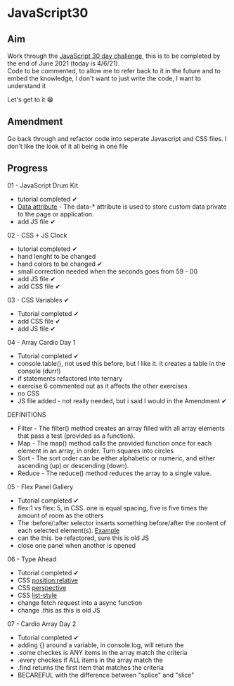 # JavaScript30  

## Aim  
Work through the [JavaScript 30 day challenge](https://javascript30.com/), this is to be completed by the end of June 2021 (today is 4/6/21).  
Code to be commented, to allow me to refer back to it in the future and to embed the knowledge, I don't want to just write the code, I want to understand it  

Let's get to it 😁  

## Amendment  
Go back through and refactor code into seperate Javascript and CSS files. I don't like the look of it all being in one file

## Progress  

01 - JavaScript Drum Kit   

- tutorial completed ✔
- [Data attribute](https://www.w3schools.com/tags/att_data-.asp) - The data-* attribute is used to store custom data private to the page or application. 
- add JS file ✔


02 - CSS + JS Clock   

- tutorial completed ✔
- hand lenght to be changed
- hand colors to be changed ✔  
- small correction needed when the seconds goes from 59 - 00
- add JS file ✔
- add CSS file ✔

03 - CSS Variables ✔  

- Tutorial completed ✔  
- add CSS file ✔
- add JS file ✔  

04 - Array Cardio Day 1  

- Tutorial completed ✔
- console.table(), not used this before, but I like it. it creates a table in the console (durr!)
- if statements refactored into ternary
- exercise 6 commented out as it affects the other exercises
- no CSS
- JS file added - not really needed, but i said I would in the Amendment ✔  

DEFINITIONS  

- Filter - The filter() method creates an array filled with all array elements that pass a test (provided as a function).
- Map - The map() method calls the provided function once for each element in an array, in order. Turn squares into circles
- Sort - The sort order can be either alphabetic or numeric, and either ascending (up) or descending (down).
- Reduce - The reduce() method reduces the array to a single value.

05 - Flex Panel Gallery

- Tutorial completed ✔  
- flex:1 vs flex: 5, in CSS. one is equal spacing, five is five times the amount of room as the others  
- The :before/:after selector inserts something before/after the content of each selected element(s). [Example](https://www.w3schools.com/cssref/sel_before.asp)  
- can the this. be refactored, sure this is old JS  
- close one panel when another is opened  

06 - Type Ahead  

- Tutorial completed ✔  
- CSS [position:relative](https://www.w3schools.com/css/css_positioning.asp)
- CSS [perspective](https://www.w3schools.com/cssref/css3_pr_perspective.asp)
- CSS [list-style](https://www.w3schools.com/cssref/pr_list-style.asp)
- change fetch request into a async function
- change .this as this is old JS

07 - Cardio Array Day 2

- Tutorial completed ✔
- adding {} around a variable, in console.log, will return the 
- .some checkes is ANY items in the array match the criteria
- .every checkes if ALL items in the array match the 
- .find returns the first item that matches the criteria
- BECAREFUL with the difference between "splice" and "slice"
